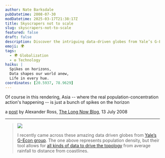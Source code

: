 ```yaml
---
author: Nate Barksdale
pubDatetime: 2008-07-30
modDatetime: 2025-03-17T21:38:17Z
title: Skyscrapers not to scale
slug: skyscrapers-not-to-scale
featured: false
draft: false
description: Discover the intriguing data-driven globes from Yale’s G-Econ group, which showcase various global statistics through unique topological representations.
emoji: 🌍
tags:
  - 🌍 Globalization
  - ⚙️ Technology
haiku: |
  Spikes on horizons,  
  Data shapes our world anew,  
  Life in every hue.
coordinates: [20.5937, 78.9629]
---
```


Of course in this rendering, Asia -- where the real population-concentration action's happening -- is just a bunch of spikes on the horizon

a [post](http://blog.longnow.org/2008/07/13/data-globes/) by Alexander Ross, [The Long Now Blog](http://blog.longnow.org/), 13 July 2008

---

> [![](http://www.culture-making.com/media/375127836_24ef15f878.jpg)](http://www.flickr.com/photos/arenamontanus/375127836/in/set-72157594509798466/)
>
> I recently came across these amazing data driven globes from [Yale’s G-Econ group](http://gecon.yale.edu/). The one above represents population density, but their tool allows for [all kinds of data to drive the topology](http://www.flickr.com/photos/arenamontanus/sets/72157594509798466/) from average rainfall to distance from coastlines.
